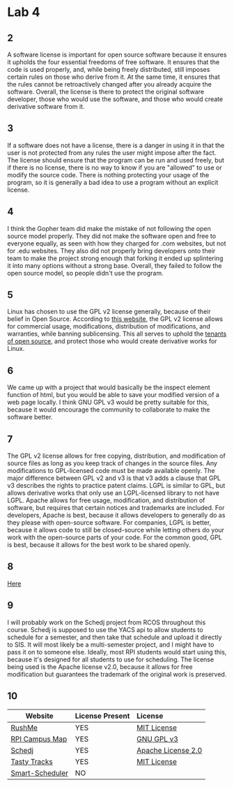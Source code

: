 
# Lab 4

## 2

A software license is important for open source software because it ensures it upholds the four essential freedoms of free software. It ensures that the code is used properly, and, while being freely distributed, still imposes certain rules on those who derive from it. At the same time, it ensures that the rules cannot be retroactively changed after you already acquire the software. Overall, the license is there to protect the original software developer, those who would use the software, and those who would create derivative software from it.

## 3

If a software does not have a license, there is a danger in using it in that the user is not protected from any rules the user might impose after the fact. The license should ensure that the program can be run and used freely, but if there is no license, there is no way to know if you are "allowed" to use or modify the source code. There is nothing protecting your usage of the program, so it is generally a bad idea to use a program without an explicit license.

## 4

I think the Gopher team did make the mistake of not following the open source model properly. They did not make the software open and free to everyone equally, as seen with how they charged for .com websites, but not for .edu websites. They also did not properly bring developers onto their team to make the project strong enough that forking it ended up splintering it into many options without a strong base. Overall, they failed to follow the open source model, so people didn't use the program.

## 5

Linux has chosen to use the GPL v2 license generally, because of their belief in Open Source. According to [this website](https://tldrlegal.com/license/gnu-general-public-license-v2), the GPL v2 license allows for commercial usage, modifications, distribution of modifications, and warranties, while banning sublicensing. This all serves to uphold the [tenants of open source](https://opensource.org/osd-annotated), and protect those who would create derivative works for Linux.

## 6

We came up with a project that would basically be the inspect element function of html, but you would be able to save your modified version of a web page locally. I think GNU GPL v3 would be pretty suitable for this, because it would encourage the community to collaborate to make the software better.

## 7

The GPL v2 license allows for free copying, distribution, and modification of source files as long as you keep track of changes in the source files. Any modifications to GPL-licensed code must be made available openly. The major difference between GPL v2 and v3 is that v3 adds a clause that GPL v3 describes the rights to practice patent claims. LGPL is similar to GPL, but allows derivative works that only use an LGPL-licensed library to not have LGPL. Apache allows for free usage, modification, and distribution of software, but requires that certain notices and trademarks are included. For developers, Apache is best, because it allows developers to generally do as they please with open-source software. For companies, LGPL is better, because it allows code to still be closed-source while letting others do your work with the open-source parts of your code. For the common good, GPL is best, because it allows for the best work to be shared openly.

## 8

[Here](https://github.com/alanjoy396/RepoWithLicense)

## 9

I will probably work on the Schedj project from RCOS throughout this course. Schedj is supposed to use the YACS api to allow students to schedule for a semester, and then take that schedule and upload it directly to SIS. It will most likely be a multi-semester project, and I might have to pass it on to someone else. Ideally, most RPI students would start using this, because it's designed for all students to use for scheduling. The license being used is the Apache license v2.0, because it allows for free modification but guarantees the trademark of the original work is preserved.

## 10

Website | License Present | License
---------|:----------|:-------
[RushMe](https://github.com/rushmeteam/rushmeios) | YES | [MIT License](https://en.wikipedia.org/wiki/MIT_License)
[RPI Campus Map](https://github.com/gaskij/rpicampusmap) | YES | [GNU GPL v3](https://en.wikipedia.org/wiki/GNU_General_Public_License) 
[Schedj](https://github.com/Schedj) | YES | [Apache License 2.0](https://en.wikipedia.org/wiki/Apache_License)
[Tasty Tracks](https://github.com/justinbot/tasty-tracks) | YES | [MIT License](https://en.wikipedia.org/wiki/MIT_License)
[Smart-Scheduler](https://github.com/HaruteRan/Smart-Calendar) | NO |

